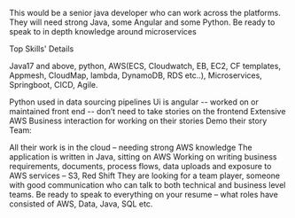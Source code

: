 This would be a senior java developer who can work across the platforms. They will need strong Java, some Angular and some Python.
Be ready to speak to in depth knowledge around microservices

Top Skills' Details

Java17 and above, python, AWS(ECS, Cloudwatch, EB, EC2, CF templates, Appmesh, CloudMap, lambda, DynamoDB, RDS etc..), Microservices, Springboot, CICD, Agile.

 

Python used in data sourcing pipelines
Ui is angular -- worked on or maintained front end -- don’t need to take stories on the frontend
Extensive AWS
Business interaction for working on their stories
Demo their story
Team:

All their work is in the cloud – needing strong AWS knowledge
The application is written in Java, sitting on AWS
Working on writing business requirements, documents, process flows, data uploads and exposure to AWS services – S3, Red Shift
They are looking for a team player, someone with good communication who can talk to both technical and business level teams.
Be ready to speak to everything on your resume – what roles have consisted of AWS, Data, Java, SQL etc.  